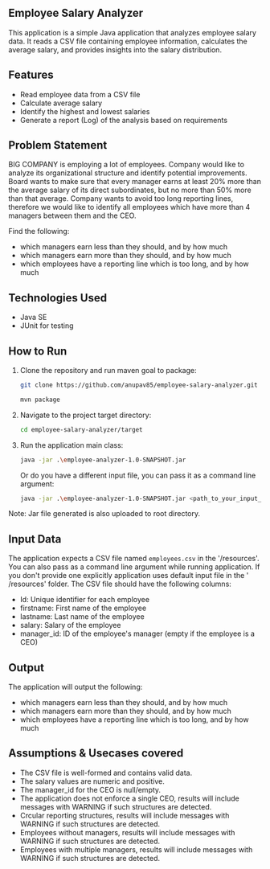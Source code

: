 Employee Salary Analyzer
---

This application is a simple Java application that analyzes employee salary data. It reads a CSV file containing
employee information, calculates the average salary, and provides insights into the salary distribution.

## Features

- Read employee data from a CSV file
- Calculate average salary
- Identify the highest and lowest salaries
- Generate a report (Log) of the analysis based on requirements

## Problem Statement

BIG COMPANY is employing a lot of employees. Company would like to analyze its organizational structure and identify
potential improvements. Board wants to make sure that every manager earns at least 20% more than the average salary of
its direct subordinates, but no more than 50% more than that average. Company wants to avoid too long reporting lines,
therefore we would like to identify all employees which have more than 4 managers between them and the CEO.

Find the following:

- which managers earn less than they should, and by how much
- which managers earn more than they should, and by how much
- which employees have a reporting line which is too long, and by how much

## Technologies Used

- Java SE
- JUnit for testing

## How to Run

1. Clone the repository and run maven goal to package:
   ```bash
   git clone https://github.com/anupav85/employee-salary-analyzer.git
   ```
   ```bash
   mvn package
   ```

2. Navigate to the project target directory:
   ```bash
   cd employee-salary-analyzer/target
   ```

3. Run the application main class: 
   ```bash
   java -jar .\employee-analyzer-1.0-SNAPSHOT.jar
   ```
   Or do you have a different input file, you can pass it as a command line argument:
   ```bash
   java -jar .\employee-analyzer-1.0-SNAPSHOT.jar <path_to_your_input_file>
   ```

  Note: Jar file generated is also uploaded to root directory.

## Input Data

The application expects a CSV file named `employees.csv` in the '/resources'. You can also pass as a command line
argument while running application. If you don't provide one explicitly application uses default input file in the '
/resources' folder.
The CSV file should have the following columns:

- Id: Unique identifier for each employee
- firstname: First name of the employee
- lastname: Last name of the employee
- salary: Salary of the employee
- manager_id: ID of the employee's manager (empty if the employee is a CEO)

## Output

The application will output the following:

- which managers earn less than they should, and by how much
- which managers earn more than they should, and by how much
- which employees have a reporting line which is too long, and by how much

## Assumptions & Usecases covered

- The CSV file is well-formed and contains valid data.
- The salary values are numeric and positive.
- The manager_id for the CEO is null/empty.
- The application does not enforce a single CEO, results will include messages with WARNING if such structures are
  detected.
- Crcular reporting structures, results will include messages with WARNING if such structures are detected.
- Employees without managers, results will include messages with WARNING if such structures are detected.
- Employees with multiple managers, results will include messages with WARNING if such
  structures are detected.

